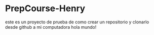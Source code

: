 # PrepCourse-Henry
este es un proyecto de prueba de como crear un repositorio y clonarlo desde github a mi computadora
hola mundo!
